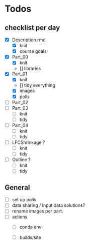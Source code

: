 # Todos

## checklist per day

 - [x] Description.rmd
   - [x] knit
   - [x] course goals
 - [x] Part_00
   - [x] knit
   - [] libraries
 - [x] Part_01
   - [x] knit
   - [] tidy everything
   - [x] images
   - [x] polls
 - [ ] Part_02
 - [ ] Part_03
   - [ ] knit
   - [ ] tidy
 - [ ] Part_04
   - [ ] knit
   - [ ] tidy
 - [ ] LFCShrinkage ?
   - [ ] knit
   - [ ] tidy
 - [ ] Outline ?
   - [ ] knit
   - [ ] tidy

## General
 - [ ] set up polls
 - [ ] data sharing / input data solutions?
 - [ ] rename images per part.
 - [ ] actions
    - [ ] conda env
    - [ ] builds/site



